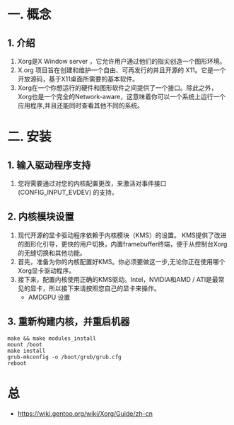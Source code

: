 # 一. 概念
## 1. 介绍
1. Xorg是X Window server ，它允许用户通过他们的指尖创造一个图形环境。
2. X.org 项目旨在创建和维护一个自由、可再发行的并且开源的 X11。它是一个开放源码，基于X11桌面所需要的基本软件。
3. Xorg在一个你想运行的硬件和图形软件之间提供了一个接口。除此之外，Xorg也是一个完全的Network-aware，这意味着你可以一个系统上运行一个应用程序,并且还能同时查看其他不同的系统。
# 二. 安装
## 1. 输入驱动程序支持
1. 您将需要通过对您的内核配置更改，来激活对事件接口(CONFIG_INPUT_EVDEV) 的支持。
## 2. 内核模块设置
1. 现代开源的显卡驱动程序依赖于内核模块（KMS）的设置。 KMS提供了改进的图形化引导，更快的用户切换，内置framebuffer终端，便于从控制台Xorg的无缝切换和其他功能。
2. 首先，准备为你的内核配置好KMS。你必须要做这一步,无论你正在使用哪个Xorg显卡驱动程序。
3. 接下来，配置内核使用正确的KMS驱动。Intel，NVIDIA和AMD / ATI是最常见的显卡，所以接下来请按照您自己的显卡来操作。
    - AMDGPU 设置
## 3. 重新构建内核，并重启机器
```
make && make modules_install
mount /boot
make install
grub-mkconfig -o /boot/grub/grub.cfg
reboot
```

# 总
- https://wiki.gentoo.org/wiki/Xorg/Guide/zh-cn
